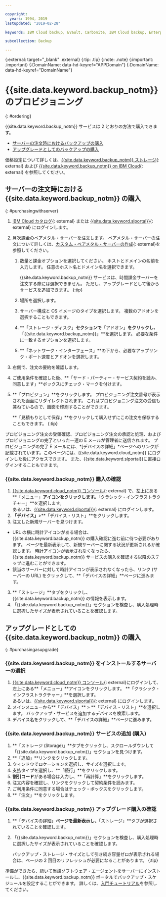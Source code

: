```yaml
---

copyright:
  years: 1994, 2019
lastupdated: "2019-02-28"

keywords: IBM Cloud backup, EVault, Carbonite, IBM Cloud backup, Enterprise backup

subcollection: Backup

---
```

{:external: target="_blank" .external}
{:tip: .tip}
{:note: .note}
{:important: .important}
{:DomainName: data-hd-keyref="APPDomain"}
{:DomainName: data-hd-keyref="DomainName"}

# {{site.data.keyword.backup_notm}} のプロビジョニング
{: #ordering}

{{site.data.keyword.backup_notm}} サービスは 2 とおりの方法で購入できます。

- [サーバーの注文時におけるバックアップの購入](#purchasingwithserver)
- [アップグレードとしてのバックアップの購入](#purchasingasupgrade)

価格設定について詳しくは、[{{site.data.keyword.backup_notm}} ストレージ](https://www.ibm.com/cloud/backup-and-restore){: external} および [{{site.data.keyword.backup_notm}} on IBM Cloud](https://www.ibm.com/cloud/backup/pricing){: external} を参照してください。

## サーバーの注文時における {{site.data.keyword.backup_notm}} の購入
{: #purchasingwithserver}

1. [IBM Cloud カタログ](https://{DomainName}/catalog){: external} または [{{site.data.keyword.slportal}}](https://control.softlayer.com/){: external} にログインします。
2. 月次課金のベアメタル・サーバーを注文します。 ベアメタル・サーバーの注文について詳しくは、[カスタム・ベアメタル・サーバーの作成](https://{DomainName}/docs/bare-metal/baremetal-provision.html){: external}を参照してください。
   1. 数量と課金オプションを選択してください。 ホストとドメインの名前を入力します。 任意のホスト名とドメイン名を選択できます。

      {{site.data.keyword.backup_notm}} サービスは、時間課金サーバーを注文する際には選択できません。 ただし、アップグレードとして後からサービスを追加できます。
      {:tip}
   2. 場所を選択します。
   3. サーバー構成と OS イメージのタイプを選択します。 複数のアドオンを選択することもできます。
   4. **「ストレージ・ディスク」**セクションで**「アドオン」**をクリックし、**「{{site.data.keyword.backup_notm}}」**を選択します。 必要な条件に一致するオプションを選択します。
   5. **「ネットワーク・インターフェース」**の下から、必要なアップリンク・ポート速度とアドオンを選択します。
3. 右側で、注文の要約を確認します。
4. ご使用条件を確認した後、**「サード・パーティー・サービス契約を読み、同意します」**ボックスにチェック・マークを付けます。
5. **「プロビジョン」**をクリックします。 プロビジョニング注文番号が表示された画面にリダイレクトされます。 これはプロビジョニング注文の受信も兼ねているので、画面を印刷することができます。

   **「見積もりとして保存」**をクリックして購入せずにこの注文を保存することもできます。
   {:tip}

プロビジョニング注文の受領確認、プロビジョニング注文の承認と処理、およびプロビジョニングの完了といった一連の E メールが管理者に送信されます。 プロビジョニングの完了 E メールには、*[デバイスの詳細」*ページへのリンクが記載されています。このページには、{{site.data.keyword.cloud_notm}} にログインした後にアクセスできます。 また、{{site.data.keyword.slportal}}に直接ログインすることもできます。

### {{site.data.keyword.backup_notm}} 購入の確認
1. [{{site.data.keyword.cloud_notm}} コンソール](https://{DomainName}){: external} で、左上にある**「メニュー」**アイコンをクリックします。**「クラシック・インフラストラクチャー」**を選択します。</br>あるいは、[{{site.data.keyword.slportal}}](https://control.softlayer.com/){: external} にログインします。
2. **「デバイス」**>**「デバイス・リスト」**をクリックします。
2. 注文した新規サーバーを見つけます。
  - URL の横に時計アイコンがある場合は、{{site.data.keyword.backup_notm}} の購入確認に進む前に待つ必要があります。 ページを最新表示して、新規サーバーに関する状況が更新されるか確認します。 時計アイコンが表示されなくなったら、{{site.data.keyword.backup_notm}} サービスの購入を確認する以降のステップに進むことができます。
  - 該当のサーバーに対して時計アイコンが表示されなくなったら、リンク (サーバーの URL) をクリックして、**「デバイスの詳細」**ページに進みます。
3. **「ストレージ」**タブをクリックし、{{site.data.keyword.backup_notm}} の情報を表示します。
4. 「{{site.data.keyword.backup_notm}}」セクションを検査し、購入処理時に選択したサイズが表示されていることを確認します。

## アップグレードとしての {{site.data.keyword.backup_notm}} の購入
{: #purchasingasupgrade}

### {{site.data.keyword.backup_notm}} をインストールするサーバーの選択

1. [{{site.data.keyword.cloud_notm}} コンソール](https://{DomainName}){: external}にログインして、左上にある**「メニュー」**アイコンをクリックします。 **「クラシック・インフラストラクチャー」**を選択します。</br>あるいは、[{{site.data.keyword.slportal}}](https://control.softlayer.com/){: external} にログインします。
2. メインメニューから**「デバイス」** > **「デバイス・リスト」**を選択します。 バックアップ・サービスを追加するデバイスを検索します。
3. デバイス名をクリックして、**「デバイスの詳細」**ページに進みます。

### {{site.data.keyword.backup_notm}} サービスの追加 (購入)
1. **「ストレージ (Storage)」**タブをクリックし、スクロールダウンして「{{site.data.keyword.backup_notm}}」セクションを見つけます。
2. **「追加」**リンクをクリックします。
3. ウィンドウでロケーションを選択し、サイズを選択します。
4. 支払タイプを選択し、**「続行」**をクリックします。
5. **割引コード**がある場合は入力し、**「再計算」**をクリックします。
6. 注文内容を確認し、リンクをクリックして契約条件を読みます。
7. ご利用条件に同意する場合はチェック・ボックスをクリックします。
7. **「注文」**をクリックします。

### {{site.data.keyword.backup_notm}} アップグレード購入の確認
1. **「デバイスの詳細」**ページを最新表示し、**「ストレージ」**タブが選択されていることを確認します。
2. 「{{site.data.keyword.backup_notm}}」セクションを検査し、購入処理時に選択したサイズが表示されていることを確認します。

   バックアップ・ストレージ・サイズとして引き続き容量ゼロが表示される場合は、ページの 2 回目のリフレッシュが必要になることがあります。
   {:tip}

準備ができたら、続いて当該ソフトウェア・エージェントをサーバーにインストールし、{{site.data.keyword.backup_notm}} ポータルでバックアップ・スケジュールを設定することができます。 詳しくは、[入門チュートリアル](/docs/infrastructure/Backup?topic=Backup-getting-started#getting-started)を参照してください。
